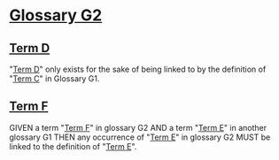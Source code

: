 # [Glossary G2](#glossary-g2)

## [Term D](#term-d)

"[Term D][1]" only exists for the sake of being linked to by the definition of
"[Term C][2]" in Glossary G1.

## [Term F](#term-f)

GIVEN a term "[Term F][3]" in glossary G2 AND a term "[Term E][4]" in another glossary G1
THEN any occurrence of "[Term E][4]" in glossary G2 MUST be linked to the definition
of "[Term E][4]".

[1]: #term-d '"Term D" only exists for the sake of being linked to by the definition of
"Term C" in Glossary G1.'

[2]: ./glossary-g1.md#term-c 'GIVEN a term "Term C" in glossary G1 AND a term "Term D" in another glossary G2
THEN any occurrence of "Term D" in glossary G1 MUST be linked to the definition
of "Term D".'

[3]: #term-f 'GIVEN a term "Term F" in glossary G2 AND a term "Term E" in another glossary G1
THEN any occurrence of "Term E" in glossary G2 MUST be linked to the definition
of "Term E".'

[4]: ./glossary-g1.md#term-e '"Term E" only exists for the sake of being linked to from glossary G2.'
